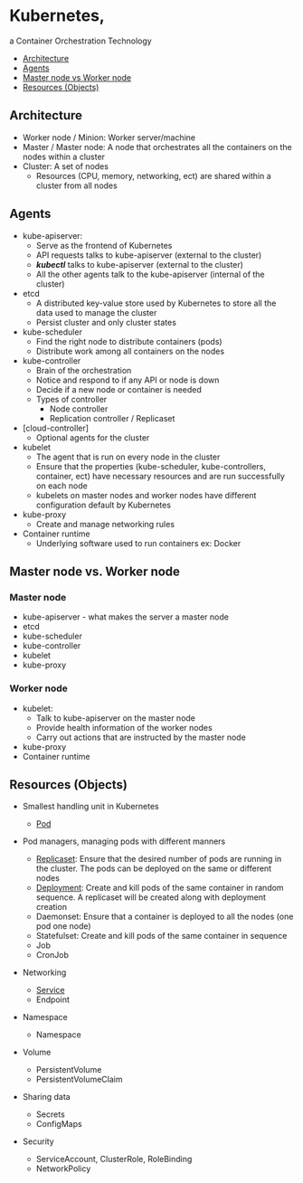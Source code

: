 # Kubernetes, 
a Container Orchestration Technology

- [Architecture](https://github.com/Ariel-Yu/knowledge-bases/blob/master/kubernetes/1-architecture.md#architecture)
- [Agents](https://github.com/Ariel-Yu/knowledge-bases/blob/master/kubernetes/1-architecture.md#agents)
- [Master node vs Worker node](https://github.com/Ariel-Yu/knowledge-bases/blob/master/kubernetes/1-architecture.md#master-node-vs-worker-node)
- [Resources (Objects)](https://github.com/Ariel-Yu/knowledge-bases/blob/master/kubernetes/1-architecture.md#resources-objects)

## Architecture
* Worker node / Minion: Worker server/machine
* Master / Master node: A node that orchestrates all the containers on the nodes within a cluster
* Cluster: A set of nodes
   * Resources (CPU, memory, networking, ect) are shared within a cluster from all nodes

## Agents
* kube-apiserver: 
    * Serve as the frontend of Kubernetes
    * API requests talks to kube-apiserver (external to the cluster)
    * ***kubectl*** talks to kube-apiserver (external to the cluster)
    * All the other agents talk to the kube-apiserver (internal of the cluster)
* etcd
    * A distributed key-value store used by Kubernetes to store all the data used to manage the cluster
    * Persist cluster and only cluster states
* kube-scheduler
    * Find the right node to distribute containers (pods)
    * Distribute work among all containers on the nodes
* kube-controller
    * Brain of the orchestration
    * Notice and respond to if any API or node is down
    * Decide if a new node or container is needed
    * Types of controller
        * Node controller
        * Replication controller / Replicaset
* [cloud-controller]
   * Optional agents for the cluster
* kubelet
    * The agent that is run on every node in the cluster
    * Ensure that the properties (kube-scheduler, kube-controllers, container, ect) have necessary resources and are run successfully on each node
    * kubelets on master nodes and worker nodes have different configuration default by Kubernetes
* kube-proxy
    * Create and manage networking rules
* Container runtime
    * Underlying software used to run containers ex: Docker

## Master node vs. Worker node

### Master node
* kube-apiserver - what makes the server a master node
* etcd
* kube-scheduler
* kube-controller
* kubelet
* kube-proxy

### Worker node
* kubelet: 
    * Talk to kube-apiserver on the master node
    * Provide health information of the worker nodes
    * Carry out actions that are instructed by the master node
* kube-proxy
* Container runtime

## Resources (Objects)
* Smallest handling unit in Kubernetes
  * [Pod](https://github.com/Ariel-Yu/knowledge-bases/blob/master/kubernetes/3.1-pods.md)

* Pod managers, managing pods with different manners
  * [Replicaset](https://github.com/Ariel-Yu/knowledge-bases/blob/master/kubernetes/3.2-replicasets-&-repliation-controllers.md): Ensure that the desired number of pods are running in the cluster. The pods can be deployed on the same or different nodes
  * [Deployment](https://github.com/Ariel-Yu/knowledge-bases/blob/master/kubernetes/3.3-deployments.md): Create and kill pods of the same container in random sequence. A replicaset will be created along with deployment creation
  * Daemonset: Ensure that a container is deployed to all the nodes (one pod one node)
  * Statefulset: Create and kill pods of the same container in sequence
  * Job
  * CronJob

* Networking
  * [Service](https://github.com/Ariel-Yu/knowledge-bases/blob/master/kubernetes/3.4-services.md)
  * Endpoint

* Namespace
  * Namespace

* Volume
  * PersistentVolume
  * PersistentVolumeClaim

* Sharing data
  * Secrets
  * ConfigMaps
  
* Security
  * ServiceAccount, ClusterRole, RoleBinding
  * NetworkPolicy
